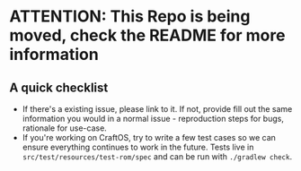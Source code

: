 # ATTENTION: This Repo is being moved, check the README for more information

## A quick checklist
 - If there's a existing issue, please link to it. If not, provide fill out the same information you would in a normal issue - reproduction steps for bugs, rationale for use-case.
 - If you're working on CraftOS, try to write a few test cases so we can ensure everything continues to work in the future. Tests live in `src/test/resources/test-rom/spec` and can be run with `./gradlew check`.
